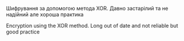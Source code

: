 Шифрування за допомогою метода XOR. Давно застарілий та не надійний але хороша практика

Encryption using the XOR method. Long out of date and not reliable but good practice
